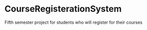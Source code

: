 # CourseRegisterationSystem
Fifth semester project for students who will register for their courses
